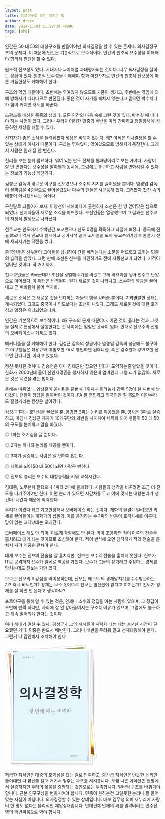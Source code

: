 ```yaml
---
layout: post
title: 프로야구로 보는 이기는 법
author: drkim
date: 2014-11-03 11:29:39 +0900
tags: [컬럼]
---
```

인간은 50 대 50의 대칭구조를 만들어야만 의사결정을 할 수 있는 존재다. 의사결정구조의 문제다. 이 때문에 인간은 기본적으로 보수적이다. 인간의 원초적 보수성을 이해해야 합리적 판단을 할 수 있다. 

  


원초적 진보성도 있다. 서태지나 싸이처럼 과대평가되는 것이다. 너무 의사결정을 잘하는 상황이 있다. 원초적 보수성을 이해해야 함과 마찬가지로 인간의 원초적 진보성에 따른 거품현상도 이해해야 한다. 

  


구조의 엮임 때문이다. 초반에는 엮여있지 않으므로 거품이 생기고, 후반에는 엮임에 의해 방해자가 나타나므로 반전된다. 좋은 것이 자기를 해치지 않는다고 믿으면 박수치다가 힘이 커지면 태도를 바꾼다. 

  


조광조를 배신한 중종의 심리다. 모든 인간의 마음 속에 그런 것이 있다. 박수칠 때 떠나야 하는 사정이 있다. 그러나 우리가 이러한 민중의 배반을 미리 간파하고 정밀항해에 성공하면 세상을 바꿀 수 있다. 

  


선지자가 좋은 소식을 들려줘봤자 세상은 바뀌지 않는다. 왜? 아직은 의사결정을 할 수 있는 상태가 아니기 때문이다. 구조는 엮여있다. 엮여있으므로 방해자가 등장한다. 그래서 사람은 원래 잘 안 변한다. 

  


진리를 보는 눈이 필요하다. 엮여 있는 판도 전체를 통짜덩어리로 보는 시야다. 사람이 잘 안 변한다는 보수성을 알아챔과 동시에, 그럼에도 불구하고 사람을 변화시킬 수 있다는 진보의 가능성 깨닫기다. 

  


김성근 감독이 새로운 야구를 선보였으나 소수의 지지를 끌어냈을 뿐이다. 염경엽 감독이 꼴찌팀을 4강권으로 끌어올렸으나 다수의 팬들은 시큰둥해 했다. 그래봤자 찻잔 속의 태풍이 아니겠느냐는 식이다. 

  


구한말로 되돌아가 보자. 이양선이 서해바다에 출현하자 조선은 한 방 얻어맞은 셈으로 되었다. 선지자들이 새로운 소식을 퍼뜨렸다. 조선인들은 열광했으며 그 결과는 천주교의 자생적 발생으로 나타났다. 

  


천주교는 인도에서 수백년간 포교했으나 신도 0명을 획득하고 좌절에 빠졌다. 중국에 진출했으나 역시 선교에 실패하고 궁여지책 끝에 고아들을 모아 유교주의사상에 물들기 전에 세뇌시키는 작전을 썼다. 

  


중국인들은 신부들이 고아들을 납치하여 간을 빼먹는다는 소문을 퍼뜨렸고 교회는 민중의 습격을 받았다. 그런 판에 조선은 신부를 파견하기도 전에 자동선교가 되었다. 기적이 일어난 것이다. 딱 거기까지. 

  


천주교인들은 외국군대가 조선을 정벌해주기를 바랬고 그게 역효과를 낳아 천주교 탄압으로 이어졌다. 이 패턴은 반복된다. 뭔가 새로운 것이 나타나고, 소수파의 열광을 끌어내고 곧 피바람이 불어 백지화. 

  


새로운 소식은 그 새로운 것을 반대하는 자들의 힘을 길러줄 뿐이다. 지리멸렬한 상태는 계속되었다. 그래도 중국이나 인도보다는 조선이 나았다. 그래도 새로운 것에 대한 호기심과 열정은 유지되었으니까. 

  


인간은 기본적으로 보수적이다. 왜? 구조의 문제 때문이다. 어떤 것이 옳다는 것과 그것을 실제로 현장에서 실행한다는 것 사이에는 엄청난 간극이 있다. 반대로 진보주의 진영의 오버페이스나 거품도 있다. 

  


메커니즘을 잘 이해해야 한다. 김성근 감독의 성공이나 염경엽 감독의 성공에도 불구하고 야구팬들은 이용규와 이범호만 FA로 영입하면 된다니깐, 혹은 김주찬과 강민호만 잡으면 된다니깐, 이러고 있었다. 

  


정신 못차린 것이다. 김승연은 아마 김태균만 잡으면 한화가 도약하는줄 알았을 것이다. 한화가 2000년대 들어 신인지명권을 행사하지 않은게 얼마인데 그럴 리가 없잖아. 새로운 것은 시련을 겪는 법이다. 

  


올해는 바뀌었다. 양상문이 꼴찌팀을 단번에 3위까지 올려놓자 감독 5명이 한 꺼번에 날아갔다. 팬들이 정답을 알아버린 것이다. FA 잘 영입하고 외국인만 잘 뽑으면 이만수라도 잘할거라는 환상은 날아갔다. 

  


김성근 1파는 호기심을 끌었을 뿐, 염경엽 2파는 논리를 제공했을 뿐, 양상문 3파로 실증하고, 마침내 김성근 제자가 10개구단의 과반을 차지하여 세력화 되자 팬들이 50 대 50의 구도를 눈치채고 맘을 바꿨다. 

  


◎ 1파는 호기심을 끌 뿐이다.  
      
◎ 2파는 하나의 논리를 제공할 뿐이다.  
      
◎ 3파가 실증해도 사람은 잘 변하지 않는다.   
      
◎ 세력화 되어 50 대 50이 되면 사람은 변한다.   
      
◎ 진보의 승리는 보수의 대항능력을 키워 교착시킨다. 

  


김대중, 노무현이 잘했으나 1파와 2파에 불과했다. 사람들의 생각을 바꾸려면 조금 더 진도를 나가주어야만 한다. 어떤 논리가 있으면 시간차를 두고 이에 맞서는 대항논리가 생긴다. 시간차 때문에 착각한다. 

  


우리가 이겼다 하고 기고만장해서 오버페이스 하는 것이다. 개화의 물결이 밀려오면 외세를 끌어들이는 개화파의 삽질과, 이를 응징하는 수구파의 반동이 호각지세를 이룬다. 답이 없는 교착상태는 오래간다. 

  


오버페이스 해도 안 되며, 이르게 좌절해도 안 된다. 적이 조용하면 적이 이쪽의 전술을 훔치려고 대기 타는 것이므로 조심해야 한다. 적이 반격해 오면 침착하게 적의 전술을 훔쳐서 되려 역공을 펼쳐야 한다. 

  


대개 보수는 진보의 전술을 잘 훔치지만, 진보는 보수의 전술을 훔치지 못한다. 진보가 IT로 공격하자 보수가 일베로 역공을 가했다. 보수가 그들의 장기라고 주장하는 경제를 망치는데도 진보는 가만 있다. 

  


보수는 진보의 IT강점를 역이용하는데, 진보는 왜 보수의 경제망치기를 수수방관하는가? 혹시 바보인가? 경제는 보수 몫이므로 진보는 발언권이 없다고 여기는가? 진보가 경제를 잘 하면 안 된다고 생각하나? 

  


프로야구를 통해 알 수 있는 것은, 언제나 소수의 정답을 아는 사람이 있으며, 그 정답이 초반에 반짝 하지만, 사회에 잘 안 받아들여지는 구조적 이유가 있으며, 그럼에도 불구하고 계속 밀어봐야 한다는 것이다. 

  


여러 세대가 걸릴 수 있다. 김성근과 그의 제자들이 세력화 되는 데는 충분한 시간이 필요했던 거다. 민중은 반드시 배반한다. 그러나 배반을 두려워 말고 선제대응해야 한다. 그런거 다 감안해서 조치해야 한다. 

  



![](/files/attach/images/199/083/533/111.JPG)   


  


저급한 지식인은 대중의 호기심을 끄는 걸로 만족하고, 중간급 지식인은 번듯한 논리만 들이대면 다 끝난줄 알고 거기서 멈추는 과오를 저지릅니다. 조금 나은 지식인은 현장에서 실증하지만 우리의 옳음을 증명하는 것만으로는 부족합니다. 밑바닥 구조를 바꿔가야 합니다. 근본 인구구성을 변화시켜야 합니다. 민중이 원하는건 그럴듯한 논리나 잘 들어맞는 사실이 아닙니다. 의사결정할 수 있는 상태입니다. 바보 김무성 외에 새누리에 사람이 한 명도 없다는 물리적인 제압상태입니다. 반대편에 인재의 씨를 말려버리는 민주진영의 백년싸움으로 봐야 합니다.